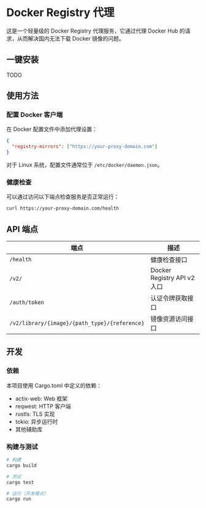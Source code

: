 # Docker Registry 代理

这是一个轻量级的 Docker Registry 代理服务，它通过代理 Docker Hub 的请求，从而解决国内无法下载 Docker 镜像的问题。

## 一键安装

TODO

## 使用方法

### 配置 Docker 客户端

在 Docker 配置文件中添加代理设置：

```json
{
  "registry-mirrors": ["https://your-proxy-domain.com"]
}
```

对于 Linux 系统，配置文件通常位于 `/etc/docker/daemon.json`。

### 健康检查

可以通过访问以下端点检查服务是否正常运行：

```bash
curl https://your-proxy-domain.com/health
```

## API 端点

| 端点 | 描述 |
|------|------|
| `/health` | 健康检查接口 |
| `/v2/` | Docker Registry API v2 入口 |
| `/auth/token` | 认证令牌获取接口 |
| `/v2/library/{image}/{path_type}/{reference}` | 镜像资源访问接口 |

## 开发

### 依赖

本项目使用 Cargo.toml 中定义的依赖：

- actix-web: Web 框架
- reqwest: HTTP 客户端
- rustls: TLS 实现
- tokio: 异步运行时
- 其他辅助库

### 构建与测试

```bash
# 构建
cargo build

# 测试
cargo test

# 运行（开发模式）
cargo run
```
